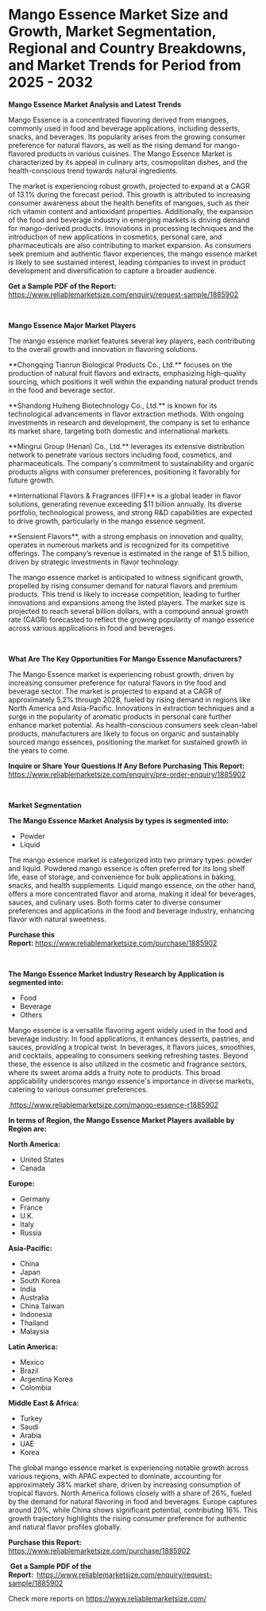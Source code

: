 <p><h1>Mango Essence Market Size and Growth, Market Segmentation, Regional and Country Breakdowns, and Market Trends for Period from 2025 -  2032</h1></p><p><strong>Mango Essence Market Analysis and Latest Trends</strong></p>
<p><p>Mango Essence is a concentrated flavoring derived from mangoes, commonly used in food and beverage applications, including desserts, snacks, and beverages. Its popularity arises from the growing consumer preference for natural flavors, as well as the rising demand for mango-flavored products in various cuisines. The Mango Essence Market is characterized by its appeal in culinary arts, cosmopolitan dishes, and the health-conscious trend towards natural ingredients. </p><p>The market is experiencing robust growth, projected to expand at a CAGR of 13.1% during the forecast period. This growth is attributed to increasing consumer awareness about the health benefits of mangoes, such as their rich vitamin content and antioxidant properties. Additionally, the expansion of the food and beverage industry in emerging markets is driving demand for mango-derived products. Innovations in processing techniques and the introduction of new applications in cosmetics, personal care, and pharmaceuticals are also contributing to market expansion. As consumers seek premium and authentic flavor experiences, the mango essence market is likely to see sustained interest, leading companies to invest in product development and diversification to capture a broader audience.</p></p>
<p><strong>Get a Sample PDF of the Report:&nbsp;</strong> <a href="https://www.reliablemarketsize.com/enquiry/request-sample/1885902?utm_campaign=1103&utm_medium=2&utm_source=Github&utm_content=ia&utm_term=15022025&utm_id=mango-essence">https://www.reliablemarketsize.com/enquiry/request-sample/1885902</a></p>
<p>&nbsp;</p>
<p><strong>Mango Essence Major Market Players</strong></p>
<p><p>The mango essence market features several key players, each contributing to the overall growth and innovation in flavoring solutions. </p><p>**Chongqing Tianrun Biological Products Co., Ltd.** focuses on the production of natural fruit flavors and extracts, emphasizing high-quality sourcing, which positions it well within the expanding natural product trends in the food and beverage sector.</p><p>**Shandong Huiheng Biotechnology Co., Ltd.** is known for its technological advancements in flavor extraction methods. With ongoing investments in research and development, the company is set to enhance its market share, targeting both domestic and international markets.</p><p>**Mingrui Group (Henan) Co., Ltd.** leverages its extensive distribution network to penetrate various sectors including food, cosmetics, and pharmaceuticals. The company's commitment to sustainability and organic products aligns with consumer preferences, positioning it favorably for future growth.</p><p>**International Flavors & Fragrances (IFF)** is a global leader in flavor solutions, generating revenue exceeding $11 billion annually. Its diverse portfolio, technological prowess, and strong R&D capabilities are expected to drive growth, particularly in the mango essence segment.</p><p>**Sensient Flavors**, with a strong emphasis on innovation and quality, operates in numerous markets and is recognized for its competitive offerings. The company’s revenue is estimated in the range of $1.5 billion, driven by strategic investments in flavor technology.</p><p>The mango essence market is anticipated to witness significant growth, propelled by rising consumer demand for natural flavors and premium products. This trend is likely to increase competition, leading to further innovations and expansions among the listed players. The market size is projected to reach several billion dollars, with a compound annual growth rate (CAGR) forecasted to reflect the growing popularity of mango essence across various applications in food and beverages.</p></p>
<p>&nbsp;</p>
<p><strong>What Are The Key Opportunities For Mango Essence Manufacturers?</strong></p>
<p><p>The Mango Essence market is experiencing robust growth, driven by increasing consumer preference for natural flavors in the food and beverage sector. The market is projected to expand at a CAGR of approximately 5.2% through 2028, fueled by rising demand in regions like North America and Asia-Pacific. Innovations in extraction techniques and a surge in the popularity of aromatic products in personal care further enhance market potential. As health-conscious consumers seek clean-label products, manufacturers are likely to focus on organic and sustainably sourced mango essences, positioning the market for sustained growth in the years to come.</p></p>
<p><strong>Inquire or Share Your Questions If Any Before Purchasing This Report:</strong> <a href="https://www.reliablemarketsize.com/enquiry/pre-order-enquiry/1885902?utm_campaign=1103&utm_medium=2&utm_source=Github&utm_content=ia&utm_term=15022025&utm_id=mango-essence">https://www.reliablemarketsize.com/enquiry/pre-order-enquiry/1885902</a></p>
<p>&nbsp;</p>
<p><strong>Market Segmentation</strong></p>
<p><strong>The Mango Essence Market Analysis by types is segmented into:</strong></p>
<p><ul><li>Powder</li><li>Liquid</li></ul></p>
<p><p>The mango essence market is categorized into two primary types: powder and liquid. Powdered mango essence is often preferred for its long shelf life, ease of storage, and convenience for bulk applications in baking, snacks, and health supplements. Liquid mango essence, on the other hand, offers a more concentrated flavor and aroma, making it ideal for beverages, sauces, and culinary uses. Both forms cater to diverse consumer preferences and applications in the food and beverage industry, enhancing flavor with natural sweetness.</p></p>
<p><strong>Purchase this Report:&nbsp;</strong><a href="https://www.reliablemarketsize.com/purchase/1885902?utm_campaign=1103&utm_medium=2&utm_source=Github&utm_content=ia&utm_term=15022025&utm_id=mango-essence">https://www.reliablemarketsize.com/purchase/1885902</a></p>
<p>&nbsp;</p>
<p><strong>The Mango Essence Market Industry Research by Application is segmented into:</strong></p>
<p><ul><li>Food</li><li>Beverage</li><li>Others</li></ul></p>
<p><p>Mango essence is a versatile flavoring agent widely used in the food and beverage industry. In food applications, it enhances desserts, pastries, and sauces, providing a tropical twist. In beverages, it flavors juices, smoothies, and cocktails, appealing to consumers seeking refreshing tastes. Beyond these, the essence is also utilized in the cosmetic and fragrance sectors, where its sweet aroma adds a fruity note to products. This broad applicability underscores mango essence's importance in diverse markets, catering to various consumer preferences.</p></p>
<p><a href="https://www.reliablemarketsize.com/mango-essence-r1885902?utm_campaign=1103&utm_medium=2&utm_source=Github&utm_content=ia&utm_term=15022025&utm_id=mango-essence">&nbsp;https://www.reliablemarketsize.com/mango-essence-r1885902</a></p>
<p><strong>In terms of Region, the Mango Essence Market Players available by Region are:</strong></p>
<p>
    <p> <strong> North America: </strong>
        <ul>
            <li>United States</li>
            <li>Canada</li>
        </ul>
        </p> 
    <p> <strong> Europe: </strong>
        <ul>
            <li>Germany</li>
            <li>France</li>
            <li>U.K.</li>
            <li>Italy</li>
            <li>Russia</li>
        </ul>
        </p> 
    <p> <strong> Asia-Pacific: </strong>
        <ul>
            <li>China</li>
            <li>Japan</li>
            <li>South Korea</li>
            <li>India</li>
            <li>Australia</li>
            <li>China Taiwan</li>
            <li>Indonesia</li>
            <li>Thailand</li>
            <li>Malaysia</li>
        </ul>
        </p> 
    <p> <strong> Latin America: </strong>
        <ul>
            <li>Mexico</li>
            <li>Brazil</li>
            <li>Argentina Korea</li>
            <li>Colombia</li>
        </ul>
        </p> 
    <p> <strong> Middle East & Africa: </strong>
        <ul>
            <li>Turkey</li>
            <li>Saudi</li>
            <li>Arabia</li>
            <li>UAE</li>
            <li>Korea</li>
        </ul>
    </p>
    </p>
<p><p>The global mango essence market is experiencing notable growth across various regions, with APAC expected to dominate, accounting for approximately 38% market share, driven by increasing consumption of tropical flavors. North America follows closely with a share of 26%, fueled by the demand for natural flavoring in food and beverages. Europe captures around 20%, while China shows significant potential, contributing 16%. This growth trajectory highlights the rising consumer preference for authentic and natural flavor profiles globally.</p></p>
<p><strong>Purchase this Report: </strong><a href="https://www.reliablemarketsize.com/purchase/1885902?utm_campaign=1103&utm_medium=2&utm_source=Github&utm_content=ia&utm_term=15022025&utm_id=mango-essence">https://www.reliablemarketsize.com/purchase/1885902</a></p>
<p>&nbsp;<strong>Get a Sample PDF of the Report:&nbsp;&nbsp;</strong><a href="https://www.reliablemarketsize.com/enquiry/request-sample/1885902?utm_campaign=1103&utm_medium=2&utm_source=Github&utm_content=ia&utm_term=15022025&utm_id=mango-essence">https://www.reliablemarketsize.com/enquiry/request-sample/1885902</a></p>
<p><strong></strong></p>
<p>Check more reports on <a href="https://www.reliablemarketsize.com/?utm_campaign=1103&utm_medium=2&utm_source=Github&utm_content=ia&utm_term=15022025&utm_id=mango-essence">https://www.reliablemarketsize.com/</a></p>